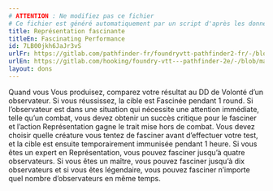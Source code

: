 ```yaml
---
# ATTENTION : Ne modifiez pas ce fichier
# Ce fichier est généré automatiquement par un script d'après les données du module Foundry VTT officiel et de sa traduction
title: Représentation fascinante
titleEn: Fascinating Performance
id: 7LB00jkh6JaJr3vS
urlFr: https://gitlab.com/pathfinder-fr/foundryvtt-pathfinder2-fr/-/blob/master/data/feats/7LB00jkh6JaJr3vS.htm
urlEn: https://gitlab.com/hooking/foundry-vtt---pathfinder-2e/-/blob/master/packs/data/feats.db/fascinating-performance.json
layout: dons
---
```

Quand vous Vous produisez, comparez votre résultat au DD de Volonté d’un observateur. Si vous réussissez, la cible est Fascinée pendant 1 round. Si l’observateur est dans une situation qui nécessite une attention immédiate, telle qu’un combat, vous devez obtenir un succès critique pour le fasciner et l’action Représentation gagne le trait mise hors de combat. Vous devez choisir quelle créature vous tentez de fasciner avant d’effectuer votre test, et la cible est ensuite temporairement immunisée pendant 1 heure. Si vous êtes un expert en Représentation, vous pouvez fasciner jusqu’à quatre observateurs. Si vous êtes un maître, vous pouvez fasciner jusqu’à dix observateurs et si vous êtes légendaire, vous pouvez fasciner n’importe quel nombre d’observateurs en même temps.
